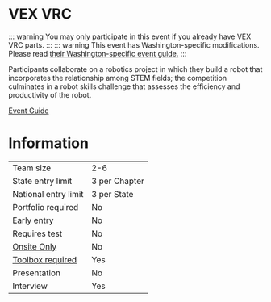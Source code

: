 # VEX VRC

::: warning
You may only participate in this event if you already have VEX VRC parts.
:::
::: warning
This event has Washington-specific modifications. Please read [their Washington-specific event guide.](https://www.washingtontsa.org/s/TSA-2023-VEX-VRC-Event-Guide.pdf)
:::

Participants collaborate on a robotics project in which they
build a robot that incorporates the relationship among STEM
fields; the competition culminates in a robot skills challenge
that assesses the efficiency and productivity of the robot.

[Event Guide](https://www.vexrobotics.com/over-under-manual)

# Information

|                             |               |
| --------------------------- | ------------- |
| Team size                   | 2-6           |
| State entry limit           | 3 per Chapter |
| National entry limit        | 3 per State   |
| Portfolio required          | No            |
| Early entry                 | No            |
| Requires test               | No            |
| [Onsite Only](/#terms)      | No            |
| [Toolbox required](/#terms) | Yes           |
| Presentation                | No            |
| Interview                   | Yes           |
